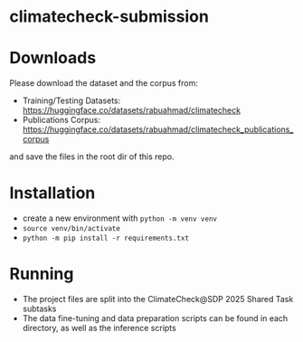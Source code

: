 # climatecheck-submission

# Downloads
Please download the dataset and the corpus from:
- Training/Testing Datasets: https://huggingface.co/datasets/rabuahmad/climatecheck
- Publications Corpus: https://huggingface.co/datasets/rabuahmad/climatecheck_publications_corpus

and save the files in the root dir of this repo.

# Installation
- create a new environment with `python -m venv venv`
- `source venv/bin/activate`
- `python -m pip install -r requirements.txt`

# Running
- The project files are split into the ClimateCheck@SDP 2025 Shared Task subtasks 
- The data fine-tuning and data preparation scripts can be found in each directory, as well as the inference scripts